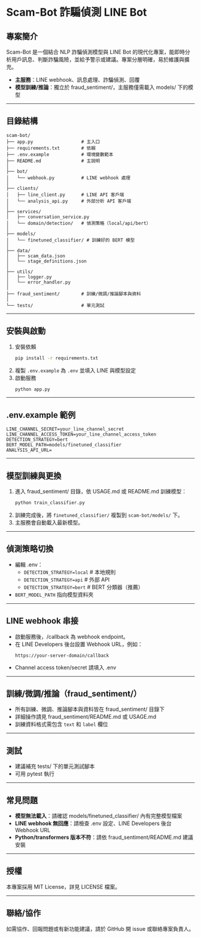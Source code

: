 # Scam-Bot 詐騙偵測 LINE Bot

## 專案簡介

Scam-Bot 是一個結合 NLP 詐騙偵測模型與 LINE Bot 的現代化專案，能即時分析用戶訊息、判斷詐騙風險，並給予警示或建議。專案分層明確，易於維護與擴充。

- **主服務**：LINE webhook、訊息處理、詐騙偵測、回覆
- **模型訓練/推論**：獨立於 fraud_sentiment/，主服務僅需載入 models/ 下的模型

---

## 目錄結構

```
scam-bot/
├── app.py                  # 主入口
├── requirements.txt        # 依賴
├── .env.example            # 環境變數範本
├── README.md               # 主說明
│
├── bot/
│   └── webhook.py          # LINE webhook 處理
│
├── clients/
│   ├── line_client.py      # LINE API 客戶端
│   └── analysis_api.py     # 外部分析 API 客戶端
│
├── services/
│   ├── conversation_service.py
│   └── domain/detection/   # 偵測策略（local/api/bert）
│
├── models/
│   └── finetuned_classifier/ # 訓練好的 BERT 模型
│
├── data/
│   ├── scam_data.json
│   └── stage_definitions.json
│
├── utils/
│   ├── logger.py
│   └── error_handler.py
│
├── fraud_sentiment/        # 訓練/微調/推論腳本與資料
│
└── tests/                  # 單元測試
```

---

## 安裝與啟動

1. 安裝依賴
   ```bash
   pip install -r requirements.txt
   ```
2. 複製 `.env.example` 為 `.env` 並填入 LINE 與模型設定
3. 啟動服務
   ```bash
   python app.py
   ```

---

## .env.example 範例

```
LINE_CHANNEL_SECRET=your_line_channel_secret
LINE_CHANNEL_ACCESS_TOKEN=your_line_channel_access_token
DETECTION_STRATEGY=bert
BERT_MODEL_PATH=models/finetuned_classifier
ANALYSIS_API_URL=
```

---

## 模型訓練與更換

1. 進入 fraud_sentiment/ 目錄，依 USAGE.md 或 README.md 訓練模型：
   ```bash
   python train_classifier.py
   ```
2. 訓練完成後，將 `finetuned_classifier/` 複製到 `scam-bot/models/` 下。
3. 主服務會自動載入最新模型。

---

## 偵測策略切換

- 編輯 .env：
  - `DETECTION_STRATEGY=local` # 本地規則
  - `DETECTION_STRATEGY=api` # 外部 API
  - `DETECTION_STRATEGY=bert` # BERT 分類器（推薦）
- `BERT_MODEL_PATH` 指向模型資料夾

---

## LINE webhook 串接

- 啟動服務後，/callback 為 webhook endpoint。
- 在 LINE Developers 後台設置 Webhook URL，例如：
  ```
  https://your-server-domain/callback
  ```
- Channel access token/secret 請填入 .env

---

## 訓練/微調/推論（fraud_sentiment/）

- 所有訓練、微調、推論腳本與資料皆在 fraud_sentiment/ 目錄下
- 詳細操作請見 fraud_sentiment/README.md 或 USAGE.md
- 訓練資料格式需包含 `text` 和 `label` 欄位

---

## 測試

- 建議補充 tests/ 下的單元測試腳本
- 可用 pytest 執行

---

## 常見問題

- **模型無法載入**：請確認 models/finetuned_classifier/ 內有完整模型檔案
- **LINE webhook 無回應**：請檢查 .env 設定、LINE Developers 後台 Webhook URL
- **Python/transformers 版本不符**：請依 fraud_sentiment/README.md 建議安裝

---

## 授權

本專案採用 MIT License，詳見 LICENSE 檔案。

---

## 聯絡/協作

如需協作、回報問題或有新功能建議，請於 GitHub 開 issue 或聯絡專案負責人。

```

```
